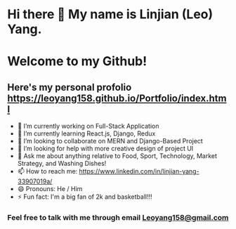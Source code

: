 # Hi there 👋 My name is Linjian (Leo) Yang. 
# Welcome to my Github! 
## Here's my personal profolio https://leoyang158.github.io/Portfolio/index.html

- 🔭 I’m currently working on Full-Stack Application
- 🌱 I’m currently learning React.js, Django, Redux
- 👯 I’m looking to collaborate on MERN and Django-Based Project
- 🤔 I’m looking for help with more creative design of project UI
- 💬 Ask me about anything relative to Food, Sport, Technology, Market Strategy, and Washing Dishes!
- 📫 How to reach me: https://www.linkedin.com/in/linjian-yang-33907019a/
- 😄 Pronouns: He / Him
- ⚡ Fun fact: I'm a big fan of 2k and basketball!!!

### Feel free to talk with me through email Leoyang158@gmail.com
